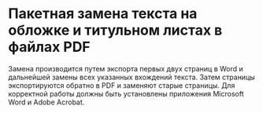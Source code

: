 # Пакетная замена текста на обложке и титульном листах в файлах PDF
Замена производится путем экспорта первых двух страниц в Word и дальнейшей замены всех указанных вхождений текста. Затем страницы экспортируются обратно в PDF и заменяют старые страницы.
Для корректной работы должны быть установлены приложения Microsoft Word и Adobe Acrobat.

